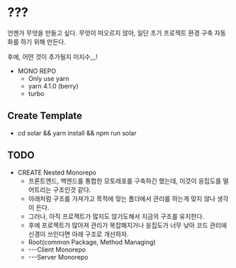 # ???

언젠가 무엇을 만들고 싶다.
무엇이 떠오르지 않아, 일단 초기 프로젝트 환경 구축 자동화를 하기 위해 만든다.

후에, 어떤 것이 추가될지 미지수,,,!

- MONO REPO
  - Only use yarn
  - yarn 4.1.0 (berry)
  - turbo

## Create Template

- cd solar && yarn install && npm run solar

## TODO

- CREATE Nested Monorepo
  - 프론트엔드, 백엔드를 통합한 모토레포를 구축하긴 했는데, 이것이 응집도를 떨어트리는 구조인것 같다.
  - 아래처럼 구조를 가져가고 목적에 맞는 폴더에서 관리를 하는게 맞지 않나 생각이 든다.
  - 그러나, 아직 프로젝트가 많지도 않기도해서 지금의 구조를 유지한다.
  - 후에 프로젝트가 많아져 관리가 복잡해지거나 응집도가 너무 낮아 코드 관리에 신경이 쓰인다면 아래 구조로 개선하자.
  - Root(common Package, Method Managing)
  - ---Client Monorepo
  - ---Server Monorepo

